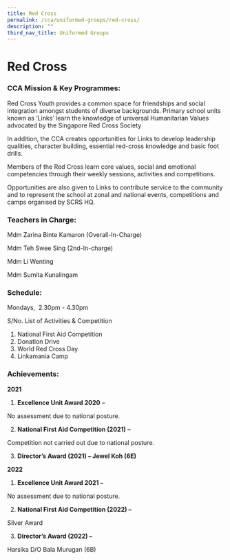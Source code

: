 ```yaml
---
title: Red Cross
permalink: /cca/uniformed-groups/red-cross/
description: ""
third_nav_title: Uniformed Groups
---
```

# **Red Cross**
       
### CCA Mission & Key Programmes:

Red Cross Youth provides a common space for friendships and social integration amongst students of diverse backgrounds. Primary school units known as ‘Links’ learn the knowledge of universal Humanitarian Values advocated by the Singapore Red Cross Society

In addition, the CCA creates opportunities for Links to develop leadership qualities, character building, essential red-cross knowledge and basic foot drills.

Members of the Red Cross learn core values, social and emotional competencies through their weekly sessions, activities and competitions.

Opportunities are also given to Links to contribute service to the community and to represent the school at zonal and national events, competitions and camps organised by SCRS HQ.

### Teachers in Charge:

Mdm Zarina Binte Kamaron (Overall-In-Charge)

Mdm Teh Swee Sing (2nd-In-charge)

Mdm Li Wenting

Mdm Sumita Kunalingam

### Schedule:

Mondays,  2.30pm - 4.30pm

S/No.	List of Activities & Competition
1.	National First Aid Competition
2.	Donation Drive
3.	World Red Cross Day
4.	Linkamania Camp


### Achievements:

**2021**

1.  **Excellence Unit Award 2020** –

No assessment due to national posture.

2.  **National First Aid Competition (2021)** –

Competition not carried out due to national posture.

3.  **Director’s Award (2021) – Jewel Koh (6E)**

**2022**

1.  **Excellence Unit Award 2021 –**

No assessment due to national posture.

2.  **National First Aid Competition (2022) –**

Silver Award

3.  **Director’s Award (2022) –**

Harsika D/O Bala Murugan (6B)